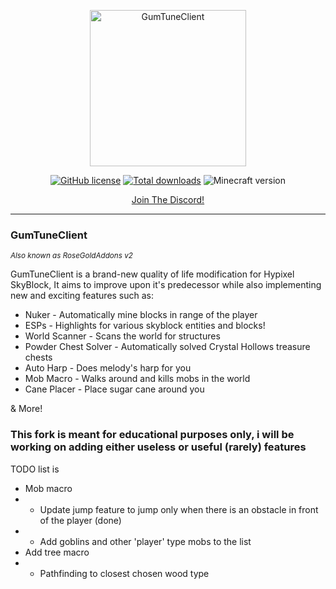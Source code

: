 <div align="center" style="text-align: center">

<p style="text-align: center">
  <img align="center" src="https://gumtune.net/static/GTC.png" alt="GumTuneClient" height=250 width=250>
</p>

[![GitHub license](https://img.shields.io/github/license/RoseGoldIsntGay/GumTuneClient)](https://img.shields.io/github/license/RoseGoldIsntGay/GumTuneClient)
[![Total downloads](https://img.shields.io/github/downloads/RoseGoldIsntGay/GumTuneClient/total)](https://github.com/RoseGoldIsntGay/GumTuneClient/releases/latest)
![Minecraft version](https://img.shields.io/badge/MC%20Version-1.8.9-yellow)
  
[Join The Discord!](https://gumtune.net/discord)
</div>

---
### GumTuneClient
<sup>*Also known as RoseGoldAddons v2*<sup>

GumTuneClient is a brand-new quality of life modification for Hypixel SkyBlock, It aims to improve upon it's predecessor while also implementing new and exciting features such as:
 - Nuker - Automatically mine blocks in range of the player
 - ESPs - Highlights for various skyblock entities and blocks!
 - World Scanner - Scans the world for structures
 - Powder Chest Solver - Automatically solved Crystal Hollows treasure chests
 - Auto Harp - Does melody's harp for you
 - Mob Macro - Walks around and kills mobs in the world
 - Cane Placer - Place sugar cane around you

& More!



### This fork is meant for educational purposes only, i will be working on adding either useless or useful (rarely) features

TODO list is 
  - Mob macro
  - - Update jump feature to jump only when there is an obstacle in front of the player (done)
  - - Add goblins and other 'player' type mobs to the list
  - Add tree macro
  - - Pathfinding to closest chosen wood type
